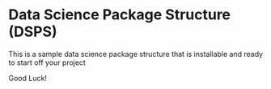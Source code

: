 # Data Science Package Structure (DSPS)
This is a sample data science package structure that is installable and ready to start off your project

Good Luck!

